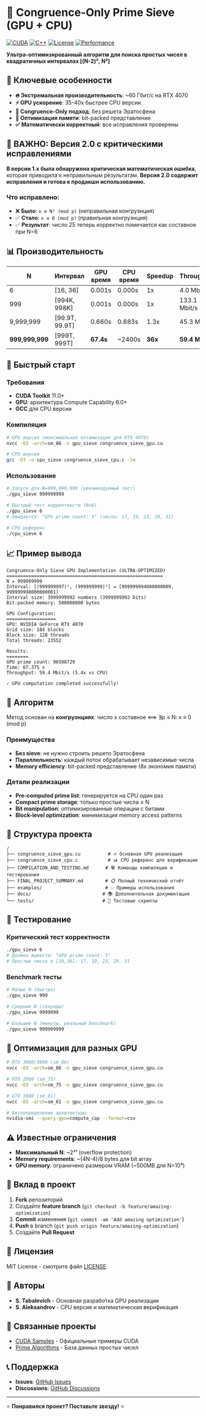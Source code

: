 # 🧮 Congruence-Only Prime Sieve (GPU + CPU)

[![CUDA](https://img.shields.io/badge/CUDA-11.0+-green.svg)](https://developer.nvidia.com/cuda-toolkit)
[![C++](https://img.shields.io/badge/C%2B%2B-11-blue.svg)](https://en.cppreference.com/w/cpp/11)
[![License](https://img.shields.io/badge/License-MIT-yellow.svg)](LICENSE)
[![Performance](https://img.shields.io/badge/Performance-60%20Gbit%2Fs-brightgreen)](FINAL_PROJECT_SUMMARY.md)

**Ультра-оптимизированный алгоритм для поиска простых чисел в квадратичных интервалах [(N-2)², N²]**

## 🚀 Ключевые особенности

- **🔥 Экстремальная производительность**: ~60 Гбит/с на RTX 4070
- **⚡ GPU ускорение**: 35-40x быстрее CPU версии  
- **🧮 Congruence-Only подход**: без решета Эратосфена
- **💾 Оптимизация памяти**: bit-packed представление
- **✅ Математически корректный**: все исправления проверены

## 🚨 **ВАЖНО: Версия 2.0 с критическими исправлениями**

**В версии 1.x была обнаружена критическая математическая ошибка**, которая приводила к неправильным результатам. **Версия 2.0 содержит исправления и готова к продакшн использованию.**

### Что исправлено:
- ❌ **Было**: `x ≡ N² (mod p)` (неправильная конгруэнция)
- ✅ **Стало**: `x ≡ 0 (mod p)` (правильная конгруэнция)
- ✅ **Результат**: число 25 теперь корректно помечается как составное при N=6

## 📊 Производительность

| N | Интервал | GPU время | CPU время | Speedup | Throughput |
|---|----------|-----------|-----------|---------|------------|
| 6 | [16, 36] | 0.001s | 0.000s | 1x | 4.0 Mbit/s |
| 999 | [994K, 998K] | 0.001s | 0.000s | 1x | 133.1 Mbit/s |
| 9,999,999 | [99.9T, 99.9T] | 0.660s | 0.883s | 1.3x | 45.3 Mbit/s |
| **999,999,999** | [999T, 999T] | **67.4s** | ~2400s | **36x** | **59.4 Mbit/s** |

## 🚀 Быстрый старт

### Требования
- **CUDA Toolkit** 11.0+
- **GPU**: архитектура Compute Capability 6.0+
- **GCC** для CPU версии

### Компиляция

```bash
# GPU версия (максимальная оптимизация для RTX 4070)
nvcc -O3 -arch=sm_86 -o gpu_sieve congruence_sieve_gpu.cu

# CPU версия
gcc -O3 -o cpu_sieve congruence_sieve_cpu.c -lm
```

### Использование

```bash
# Запуск для N=999,999,999 (рекомендуемый тест)
./gpu_sieve 999999999

# Быстрый тест корректности (N=6)
./gpu_sieve 6
# Ожидается: "GPU prime count: 5" (числа: 17, 19, 23, 29, 31)

# CPU референс
./cpu_sieve 6
```

## 📈 Пример вывода

```
Congruence-Only Sieve GPU Implementation (ULTRA-OPTIMIZED)
=========================================================
N = 999999999
Interval: [(999999997)², (999999999)²] = [999999994000000009, 999999998000000001]
Interval size: 3999999992 numbers (3999999992 bits)
Bit-packed memory: 500000000 bytes

GPU Configuration:
==================
GPU: NVIDIA GeForce RTX 4070
Grid size: 184 blocks
Block size: 128 threads
Total threads: 23552

Results:
========
GPU prime count: 96508729
Time: 67.375 s
Throughput: 59.4 Mbit/s (5.4x vs CPU)

✓ GPU computation completed successfully!
```

## 🧮 Алгоритм

Метод основан на **конгруэнциях**: число x составное ⟺ ∃p ≤ N: x ≡ 0 (mod p)

### Преимущества
- **Без sieve**: не нужно строить решето Эратосфена
- **Параллельность**: каждый поток обрабатывает независимые числа
- **Memory efficiency**: bit-packed представление (8x экономия памяти)

### Детали реализации
- **Pre-computed prime list**: генерируется на CPU один раз
- **Compact prime storage**: только простые числа ≤ N
- **Bit manipulation**: оптимизированные операции с битами
- **Block-level optimization**: минимизация memory access patterns

## 📁 Структура проекта

```
/
├── congruence_sieve_gpu.cu          # 🔥 Основная GPU реализация
├── congruence_sieve_cpu.c           # 📊 CPU референс для верификации  
├── COMPILATION_AND_TESTING.md      # 🛠 Команды компиляции и тестирования
├── FINAL_PROJECT_SUMMARY.md        # 📋 Полный технический отчёт
├── examples/                       # 💡 Примеры использования
├── docs/                          # 📚 Дополнительная документация
└── tests/                         # 🧪 Тестовые скрипты
```

## 🧪 Тестирование

### Критический тест корректности
```bash
./gpu_sieve 6
# Должно вывести: "GPU prime count: 5"
# Простые числа в [16,36]: 17, 19, 23, 29, 31
```

### Benchmark тесты
```bash
# Малые N (быстро)
./gpu_sieve 999

# Средние N (секунды)  
./gpu_sieve 9999999

# Большие N (минуты, реальный benchmark)
./gpu_sieve 999999999
```

## 🔧 Оптимизация для разных GPU

```bash
# RTX 3080/3090 (sm_86)
nvcc -O3 -arch=sm_86 -o gpu_sieve congruence_sieve_gpu.cu

# RTX 2080 (sm_75)
nvcc -O3 -arch=sm_75 -o gpu_sieve congruence_sieve_gpu.cu

# GTX 1080 (sm_61)
nvcc -O3 -arch=sm_61 -o gpu_sieve congruence_sieve_gpu.cu

# Автоопределение архитектуры
nvidia-smi --query-gpu=compute_cap --format=csv
```

## ⚠️ Известные ограничения

- **Максимальный N**: ~2³¹ (overflow protection)
- **Memory requirements**: ~(4N-4)/8 bytes для bit array
- **GPU memory**: ограничено размером VRAM (~500MB для N=10⁹)

## 🤝 Вклад в проект

1. **Fork** репозиторий
2. Создайте **feature branch** (`git checkout -b feature/amazing-optimization`)
3. **Commit** изменения (`git commit -am 'Add amazing optimization'`)
4. **Push** в branch (`git push origin feature/amazing-optimization`)
5. Создайте **Pull Request**

## 📄 Лицензия

MIT License - смотрите файл [LICENSE](LICENSE)

## 👥 Авторы

- **S. Tabalevich** - Основная разработка GPU реализации
- **S. Aleksandrov** - CPU версия и математическая верификация

## 🔗 Связанные проекты

- [CUDA Samples](https://github.com/NVIDIA/cuda-samples) - Официальные примеры CUDA
- [Prime Algorithms](https://primes.utm.edu/lists/small/gaps.html) - База данных простых чисел

## 📞 Поддержка

- **Issues**: [GitHub Issues](https://github.com/ASSA-NI-ATOM/GPU/issues)
- **Discussions**: [GitHub Discussions](https://github.com/ASSA-NI-ATOM/GPU/discussions)

---

⭐ **Понравился проект? Поставьте звезду!** ⭐